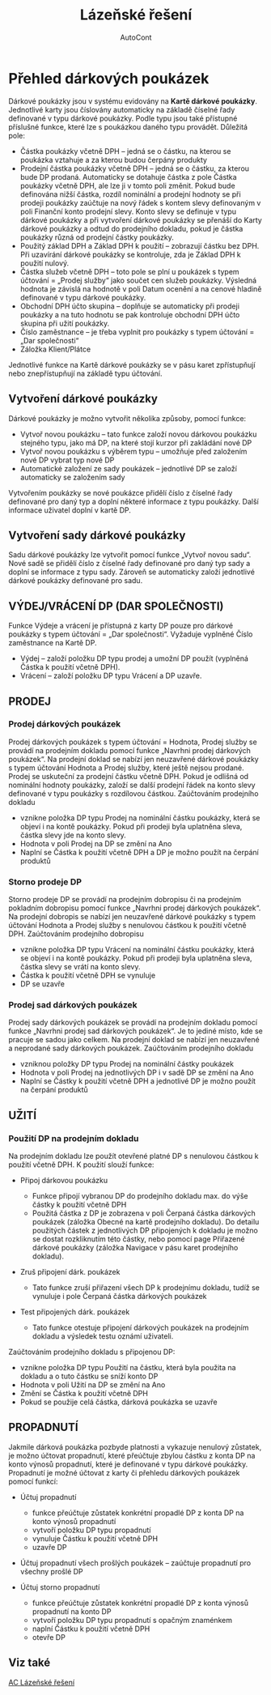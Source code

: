 ﻿---
    title: "Lázeňské řešení"
    author: AutoCont
    ms.date: 04/30/2018
    ms.topic: article
    ms.prod: dynamics-nav-2017
    ms.contentlocale: cs-cz
    ms.lasthandoff: 04/30/2018
---

# Přehled dárkových poukázek

Dárkové poukázky jsou v systému evidovány na **Kartě dárkové poukázky**. Jednotlivé karty jsou číslovány automaticky na základě číselné řady definované v typu dárkové poukázky. Podle typu jsou také přístupné příslušné funkce, které lze s poukázkou daného typu provádět.
Důležitá pole:
-	Částka poukázky včetně DPH – jedná se o částku, na kterou se poukázka vztahuje a za kterou budou čerpány produkty
-	Prodejní částka poukázky včetně DPH – jedná se o částku, za kterou bude DP prodaná. Automaticky se dotahuje částka z pole Částka poukázky včetně DPH, ale lze ji v tomto poli změnit. Pokud bude definována nižší částka, rozdíl nominální a prodejní hodnoty se při prodeji poukázky zaúčtuje na nový řádek s kontem slevy definovaným v poli Finanční konto prodejní slevy. Konto slevy se definuje v typu dárkové poukázky a při vytvoření dárkové poukázky se přenáší do Karty dárkové poukázky a odtud do prodejního dokladu, pokud je částka poukázky různá od prodejní částky poukázky.
-	Použitý základ DPH a Základ DPH k použití – zobrazují částku bez DPH. Při uzavírání dárkové poukázky se kontroluje, zda je Základ DPH k použití nulový.
-	Částka služeb včetně DPH – toto pole se plní u poukázek s typem účtování = „Prodej služby“ jako součet cen služeb poukázky. Výsledná hodnota je závislá na hodnotě v poli Datum ocenění a na cenové hladině definované v typu dárkové poukázky.
-	Obchodní DPH účto skupina – doplňuje se automaticky při prodeji poukázky a na tuto hodnotu se pak kontroluje obchodní DPH účto skupina při užití poukázky.
-	Číslo zaměstnance – je třeba vyplnit pro poukázky s typem účtování = „Dar společnosti“
-	Záložka Klient/Plátce

Jednotlivé funkce na Kartě dárkové poukázky se v pásu karet zpřístupňují nebo znepřístupňují na základě typu účtování.

## Vytvoření dárkové poukázky
Dárkové poukázky je možno vytvořit několika způsoby, pomocí funkce:
-	Vytvoř novou poukázku – tato funkce založí novou dárkovou poukázku stejného typu, jako má DP, na které stojí kurzor při zakládání nové DP
-	Vytvoř novou poukázku s výběrem typu – umožňuje před založením nové DP vybrat typ nové DP
-	Automatické založení ze sady poukázek – jednotlivé DP se založí automaticky se založením sady

Vytvořením poukázky se nové poukázce přidělí číslo z číselné řady definované pro daný typ a doplní některé informace z typu poukázky. Další informace uživatel doplní v kartě DP.

## Vytvoření sady dárkové poukázky
Sadu dárkové poukázky lze vytvořit pomocí funkce „Vytvoř novou sadu“. Nové sadě se přidělí číslo z číselné řady definované pro daný typ sady a doplní se informace z typu sady. Zároveň se automaticky založí jednotlivé dárkové poukázky definované pro sadu. 

## VÝDEJ/VRÁCENÍ DP (DAR SPOLEČNOSTI)
Funkce Výdeje a vrácení je přístupná z karty DP pouze pro dárkové poukázky s typem účtování = „Dar společnosti“. Vyžaduje vyplněné Číslo zaměstnance na Kartě DP.
-	Výdej – založí položku DP typu prodej a umožní DP použít (vyplněná Částka k použití včetně DPH).
-	Vrácení – založí položku DP typu Vrácení a DP uzavře.

## PRODEJ
### Prodej dárkových poukázek
Prodej dárkových poukázek s typem účtování = Hodnota, Prodej služby se provádí na prodejním dokladu pomocí funkce „Navrhni prodej dárkových poukázek“. Na prodejní doklad se nabízí jen neuzavřené dárkové poukázky s typem účtování Hodnota a Prodej služby, které ještě nejsou prodané. Prodej se uskuteční za prodejní částku včetně DPH. Pokud je odlišná od nominální hodnoty poukázky, založí se další prodejní řádek na konto slevy definované v typu poukázky s rozdílovou částkou.
Zaúčtováním prodejního dokladu
-	vznikne položka DP typu Prodej na nominální částku poukázky, která se objeví i na kontě poukázky. Pokud při prodeji byla uplatněna sleva, částka slevy jde na konto slevy.  
-	Hodnota v poli Prodej na DP se změní na Ano
-	Naplní se Částka k použití včetně DPH a DP je možno použít na čerpání produktů

### Storno prodeje DP
Storno prodeje DP se provádí na prodejním dobropisu či na prodejním pokladním dobropisu pomocí funkce „Navrhni prodej dárkových poukázek“. Na prodejní dobropis se nabízí jen neuzavřené dárkové poukázky s typem účtování Hodnota a Prodej služby s nenulovou částkou k použití včetně DPH.
Zaúčtováním prodejního dobropisu
-	vznikne položka DP typu Vrácení na nominální částku poukázky, která se objeví i na kontě poukázky. Pokud při prodeji byla uplatněna sleva, částka slevy se vrátí na konto slevy.  
-	Částka k použití včetně DPH se vynuluje
-	DP se uzavře

### Prodej sad dárkových poukázek
Prodej sady dárkových poukázek se provádí na prodejním dokladu pomocí funkce „Navrhni prodej sad dárkových poukázek“. Je to jediné místo, kde se pracuje se sadou jako celkem. Na prodejní doklad se nabízí jen neuzavřené a neprodané sady dárkových poukázek. 
Zaúčtováním prodejního dokladu
-	vzniknou položky DP typu Prodej na nominální částky poukázek 
-	Hodnota v poli Prodej na jednotlivých DP i v sadě DP se změní na Ano
-	Naplní se Částky k použití včetně DPH a jednotlivé DP je možno použít na čerpání produktů

## UŽITÍ
### Použití DP na prodejním dokladu
Na prodejním dokladu lze použít otevřené platné DP s nenulovou částkou k použití včetně DPH. K použití slouží funkce:
-	Připoj dárkovou poukázku
	- 	Funkce připojí vybranou DP do prodejního dokladu max. do výše částky k použití včetně DPH
	- 	Použitá částka z DP je zobrazena v poli Čerpaná částka dárkových poukázek (záložka Obecné na kartě prodejního dokladu). Do detailu použitých částek z jednotlivých DP připojených k dokladu je možno se dostat rozkliknutím této částky, nebo pomocí page Přiřazené dárkové poukázky (záložka Navigace v pásu karet prodejního dokladu).

-	Zruš připojení dárk. poukázek
	- 	Tato funkce zruší přiřazení všech DP k prodejnímu dokladu, tudíž se vynuluje i pole Čerpaná částka dárkových poukázek

-	Test připojených dárk. poukázek
	- 	Tato funkce otestuje připojení dárkových poukázek na prodejním dokladu a výsledek testu oznámí uživateli. 

Zaúčtováním prodejního dokladu s připojenou DP:
-	vznikne položka DP typu Použití na částku, která byla použita na dokladu a o tuto částku se sníží konto DP 
-	Hodnota v poli Užití na DP se změní na Ano
-	Změní se Částka k použití včetně DPH
-	Pokud se použije celá částka, dárková poukázka se uzavře

## PROPADNUTÍ
Jakmile dárková poukázka pozbyde platnosti a vykazuje nenulový zůstatek, je možno účtovat propadnutí, které přeúčtuje zbylou částku z konta DP na konto výnosů propadnutí, které je definované v typu dárkové poukázky. Propadnutí je možné účtovat z karty či přehledu dárkových poukázek pomocí funkcí:
-	Účtuj propadnutí
	- 	funkce přeúčtuje zůstatek konkrétní propadlé DP z konta DP na konto výnosů propadnutí
	- 	vytvoří položku DP typu propadnutí
	- 	vynuluje Částku k použití včetně DPH
	- 	uzavře DP

-	Účtuj propadnutí všech prošlých poukázek – zaúčtuje propadnutí pro všechny prošlé DP
-	Účtuj storno propadnutí
	- 	funkce přeúčtuje zůstatek konkrétní propadlé DP z konta výnosů propadnutí na konto DP
	- 	vytvoří položku DP typu propadnutí s opačným znaménkem
	- 	naplní Částku k použití včetně DPH
	- 	otevře DP 




## <a name="see-also"></a>Viz také
[AC Lázeňské řešení](ac-spa-solution.md)